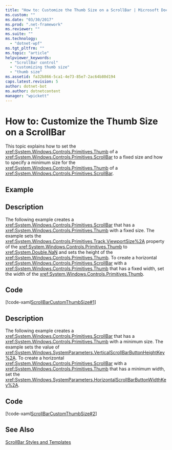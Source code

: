 ```yaml
---
title: "How to: Customize the Thumb Size on a ScrollBar | Microsoft Docs"
ms.custom: ""
ms.date: "03/30/2017"
ms.prod: ".net-framework"
ms.reviewer: ""
ms.suite: ""
ms.technology: 
  - "dotnet-wpf"
ms.tgt_pltfrm: ""
ms.topic: "article"
helpviewer_keywords: 
  - "ScrollBar control"
  - "customizing thumb size"
  - "thumb size"
ms.assetid: fa32b866-5ca1-4e73-85e7-2ac64b80d194
caps.latest.revision: 5
author: dotnet-bot
ms.author: dotnetcontent
manager: "wpickett"
---
```

# How to: Customize the Thumb Size on a ScrollBar
This topic explains how to set the <xref:System.Windows.Controls.Primitives.Thumb> of a <xref:System.Windows.Controls.Primitives.ScrollBar> to a fixed size and how to specify a minimum size for the <xref:System.Windows.Controls.Primitives.Thumb> of a <xref:System.Windows.Controls.Primitives.ScrollBar>.  
  
## Example  
  
## Description  
 The following example creates a <xref:System.Windows.Controls.Primitives.ScrollBar> that has a <xref:System.Windows.Controls.Primitives.Thumb> with a fixed size. The example sets the <xref:System.Windows.Controls.Primitives.Track.ViewportSize%2A> property of the <xref:System.Windows.Controls.Primitives.Thumb> to <xref:System.Double.NaN> and sets the height of the <xref:System.Windows.Controls.Primitives.Thumb>.  To create a horizontal <xref:System.Windows.Controls.Primitives.ScrollBar> with a <xref:System.Windows.Controls.Primitives.Thumb> that has a fixed width, set the width of the <xref:System.Windows.Controls.Primitives.Thumb>.  
  
## Code  
 [!code-xaml[ScrollBarCustomThumbSize#1](../../../../samples/snippets/csharp/VS_Snippets_Wpf/ScrollBarCustomThumbSize/CS/Window1.xaml#1)]  
  
## Description  
 The following example creates a <xref:System.Windows.Controls.Primitives.ScrollBar> that has a <xref:System.Windows.Controls.Primitives.Thumb> with a minimum size. The example sets the value of <xref:System.Windows.SystemParameters.VerticalScrollBarButtonHeightKey%2A>. To create a horizontal <xref:System.Windows.Controls.Primitives.ScrollBar> with a <xref:System.Windows.Controls.Primitives.Thumb> that has a minimum width, set the <xref:System.Windows.SystemParameters.HorizontalScrollBarButtonWidthKey%2A>.  
  
## Code  
 [!code-xaml[ScrollBarCustomThumbSize#2](../../../../samples/snippets/csharp/VS_Snippets_Wpf/ScrollBarCustomThumbSize/CS/Window1.xaml#2)]  
  
## See Also  
 [ScrollBar Styles and Templates](../../../../docs/framework/wpf/controls/scrollbar-styles-and-templates.md)
